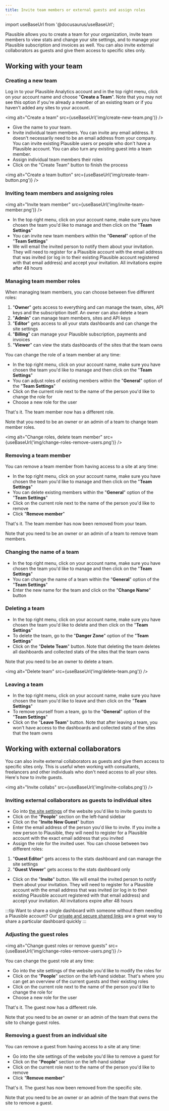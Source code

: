 ```yaml
---
title: Invite team members or external guests and assign roles
---
```


import useBaseUrl from '@docusaurus/useBaseUrl';

Plausible allows you to create a team for your organization, invite team members to view stats and change your site settings, and to manage your Plausible subscription and invoices as well. You can also invite external collaborators as guests and give them access to specific sites only. 

## Working with your team

### Creating a new team

Log in to your Plausible Analytics account and in the top right menu, click on your account name and choose "**Create a Team**". Note that you may not see this option if you're already a member of an existing team or if you haven't added any sites to your account.

<img alt="Create a team" src={useBaseUrl('img/create-new-team.png')} />

* Give the name to your team.
* Invite individual team members. You can invite any email address. It doesn't necessarily need to be an email address from your company. You can invite existing Plausible users or people who don't have a Plausible account. You can also turn any existing guest into a team member. 
* Assign individual team members their roles
* Click on the "Create Team" button to finish the process

<img alt="Create a team button" src={useBaseUrl('img/create-team-button.png')} />


### Inviting team members and assigning roles

<img alt="Invite team member" src={useBaseUrl('img/invite-team-member.png')} />

* In the top right menu, click on your account name, make sure you have chosen the team you'd like to manage and then click on the "**Team Settings**"
* You can invite new team members within the "**General**" option of the "**Team Settings**"
* We will email the invited person to notify them about your invitation. They will need to register for a Plausible account with the email address that was invited (or log in to their existing Plausible account registered with that email address) and accept your invitation. All invitations expire after 48 hours

### Managing team member roles

When managing team members, you can choose between five different roles:

1. "**Owner**" gets access to everything and can manage the team, sites, API keys and the subscription itself. An owner can also delete a team 
2. "**Admin**" can manage team members, sites and API keys
3. "**Editor**" gets access to all your stats dashboards and can change the site settings
4. "**Billing**" can manage your Plausible subscription, payments and invoices 
5. "**Viewer**" can view the stats dashboards of the sites that the team owns 

You can change the role of a team member at any time:

* In the top right menu, click on your account name, make sure you have chosen the team you'd like to manage and then click on the "**Team Settings**"
* You can adjust roles of existing members within the "**General**" option of the "**Team Settings**"
* Click on the current role next to the name of the person you'd like to change the role for
* Choose a new role for the user

That's it. The team member now has a different role.

Note that you need to be an owner or an admin of a team to change team member roles.

<img alt="Change roles, delete team member" src={useBaseUrl('img/change-roles-remove-users.png')} />

### Removing a team member

You can remove a team member from having access to a site at any time:

* In the top right menu, click on your account name, make sure you have chosen the team you'd like to manage and then click on the "**Team Settings**"
* You can delete existing members within the "**General**" option of the "**Team Settings**"
* Click on the current role next to the name of the person you'd like to remove
* Click "**Remove member**" 

That's it. The team member has now been removed from your team.

Note that you need to be an owner or an admin of a team to remove team members. 

### Changing the name of a team

* In the top right menu, click on your account name, make sure you have chosen the team you'd like to manage and then click on the "**Team Settings**"
* You can change the name of a team within the "**General**" option of the "**Team Settings**"
* Enter the new name for the team and click on the "**Change Name**" button

### Deleting a team

* In the top right menu, click on your account name, make sure you have chosen the team you'd like to delete and then click on the "**Team Settings**"
* To delete the team, go to the "**Danger Zone**" option of the "**Team Settings**"
* Click on the "**Delete Team**" button. Note that deleting the team deletes all dashboards and collected stats of the sites that the team owns

Note that you need to be an owner to delete a team. 

<img alt="Delete team" src={useBaseUrl('img/delete-team.png')} />

### Leaving a team

* In the top right menu, click on your account name, make sure you have chosen the team you'd like to leave and then click on the "**Team Settings**"
* To remove yourself from a team, go to the "**General**" option of the "**Team Settings**"
* Click on the "**Leave Team**" button. Note that after leaving a team, you won't have access to the dashboards and collected stats of the sites that the team owns

## Working with external collaborators

You can also invite external collaborators as guests and give them access to specific sites only. This is useful when working with consultants, freelancers and other individuals who don't need access to all your sites. Here's how to invite guests.

<img alt="Invite collabs" src={useBaseUrl('img/invite-collabs.png')} />

### Inviting external collaborators as guests to individual sites

* Go into [the site settings](website-settings.md) of the website you'd like to invite guests to
* Click on the "**People**" section on the left-hand sidebar
* Click on the "**Invite New Guest**" button
* Enter the email address of the person you'd like to invite. If you invite a new person to Plausible, they will need to register for a Plausible account with the exact email address that you invited
* Assign the role for the invited user. You can choose between two different roles:

1. "**Guest Editor**" gets access to the stats dashboard and can manage the site settings
2. "**Guest Viewer**" gets access to the stats dashboard only

* Click on the "**Invite**" button. We will email the invited person to notify them about your invitation. They will need to register for a Plausible account with the email address that was invited (or log in to their existing Plausible account registered with that email address) and accept your invitation. All invitations expire after 48 hours

:::tip Want to share a single dashboard with someone without them needing a Plausible account?
Our [private and secure shared links](shared-links.md) are a great way to share a particular dashboard quickly 
:::

### Adjusting the guest roles

<img alt="Change guest roles or remove guests" src={useBaseUrl('img/change-roles-remove-users.png')} />

You can change the guest role at any time:

* Go into the site settings of the website you'd like to modify the roles for
* Click on the "**People**" section on the left-hand sidebar. That's where you can get an overview of the current guests and their existing roles
* Click on the current role next to the name of the person you'd like to change the role for
* Choose a new role for the user

That's it. The guest now has a different role.

Note that you need to be an owner or an admin of the team that owns the site to change guest roles.

### Removing a guest from an individual site

You can remove a guest from having access to a site at any time:

* Go into the site settings of the website you'd like to remove a guest for
* Click on the "**People**" section on the left-hand sidebar
* Click on the current role next to the name of the person you'd like to remove
* Click "**Remove member**" 

That's it. The guest has now been removed from the specific site.

Note that you need to be an owner or an admin of the team that owns the site to remove a guest.
